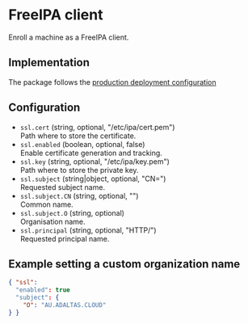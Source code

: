 
# FreeIPA client

Enroll a machine as a FreeIPA client.

## Implementation

The package follows the [production deployment configuration](https://www.freeipa.org/page/Deployment_Recommendations)

## Configuration

* `ssl.cert` (string, optional, "/etc/ipa/cert.pem")   
  Path where to store the certificate.
* `ssl.enabled` (boolean, optional, false)   
  Enable certificate generation and tracking.
* `ssl.key` (string, optional, "/etc/ipa/key.pem")   
  Path where to store the private key.
* `ssl.subject` (string|object, optional, "CN=<fqdn>")   
  Requested subject name.
* `ssl.subject.CN` (string, optional, "<fqdn>")   
  Common name.
* `ssl.subject.O` (string, optional)   
  Organisation name.
* `ssl.principal` (string, optional, "HTTP/<fqdn>")   
  Requested principal name.

## Example setting a custom organization name

```json
{ "ssl":
  "enabled": true
  "subject": {
    "O": "AU.ADALTAS.CLOUD"
} }
```
